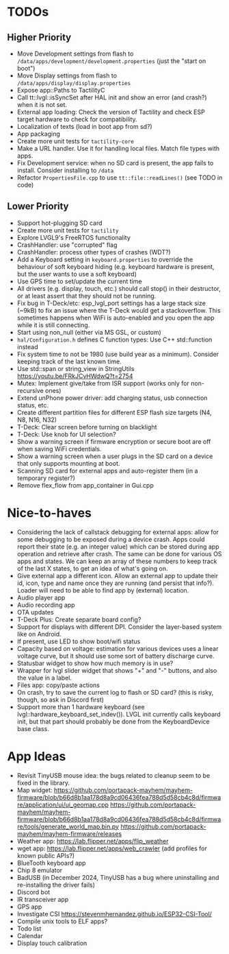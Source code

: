 # TODOs

## Higher Priority

- Move Development settings from flash to `/data/apps/development/development.properties` (just the "start on boot")
- Move Display settings from flash to `/data/apps/display/display.properties`
- Expose app::Paths to TactilityC
- Call tt::lvgl::isSyncSet after HAL init and show an error (and crash?) when it is not set.
- External app loading: Check the version of Tactility and check ESP target hardware to check for compatibility.
- Localization of texts (load in boot app from sd?)
- App packaging
- Create more unit tests for `tactility-core`
- Make a URL handler. Use it for handling local files. Match file types with apps.
- Fix Development service: when no SD card is present, the app fails to install. Consider installing to `/data`
- Refactor `PropertiesFile.cpp` to use `tt::file::readLines()` (see TODO in code)

## Lower Priority

- Support hot-plugging SD card
- Create more unit tests for `tactility`
- Explore LVGL9's FreeRTOS functionality
- CrashHandler: use "corrupted" flag
- CrashHandler: process other types of crashes (WDT?)
- Add a Keyboard setting in `keyboard.properties` to override the behaviour of soft keyboard hiding (e.g. keyboard hardware is present, but the user wants to use a soft keyboard)
- Use GPS time to set/update the current time
- All drivers (e.g. display, touch, etc.) should call stop() in their destructor, or at least assert that they should not be running.
- Fix bug in T-Deck/etc: esp_lvgl_port settings has a large stack size (~9kB) to fix an issue where the T-Deck would get a stackoverflow. This sometimes happens when WiFi is auto-enabled and you open the app while it is still connecting.
- Start using non_null (either via MS GSL, or custom)
- `hal/Configuration.h` defines C function types: Use C++ std::function instead
- Fix system time to not be 1980 (use build year as a minimum). Consider keeping track of the last known time.
- Use std::span or string_view in StringUtils https://youtu.be/FRkJCvHWdwQ?t=2754 
- Mutex: Implement give/take from ISR support (works only for non-recursive ones)
- Extend unPhone power driver: add charging status, usb connection status, etc.
- Create different partition files for different ESP flash size targets (N4, N8, N16, N32)
- T-Deck: Clear screen before turning on blacklight
- T-Deck: Use knob for UI selection?
- Show a warning screen if firmware encryption or secure boot are off when saving WiFi credentials.
- Show a warning screen when a user plugs in the SD card on a device that only supports mounting at boot.
- Scanning SD card for external apps and auto-register them (in a temporary register?)
- Remove flex_flow from app_container in Gui.cpp

# Nice-to-haves

- Considering the lack of callstack debugging for external apps: allow for some debugging to be exposed during a device crash. Apps could report their state (e.g. an integer value) which can be stored during app operation and retrieve after crash. The same can be done for various OS apps and states. We can keep an array of these numbers to keep track of the last X states, to get an idea of what's going on.
- Give external app a different icon. Allow an external app to update their id, icon, type and name once they are running (and persist that info?). Loader will need to be able to find app by (external) location.
- Audio player app
- Audio recording app
- OTA updates
- T-Deck Plus: Create separate board config?
- Support for displays with different DPI. Consider the layer-based system like on Android.
- If present, use LED to show boot/wifi status
- Capacity based on voltage: estimation for various devices uses a linear voltage curve, but it should use some sort of battery discharge curve.
- Statusbar widget to show how much memory is in use?
- Wrapper for lvgl slider widget that shows "+" and "-" buttons, and also the value in a label.
- Files app: copy/paste actions
- On crash, try to save the current log to flash or SD card? (this is risky, though, so ask in Discord first)
- Support more than 1 hardware keyboard (see lvgl::hardware_keyboard_set_indev()). LVGL init currently calls keyboard init, but that part should probably be done from the KeyboardDevice base class.

# App Ideas

- Revisit TinyUSB mouse idea: the bugs related to cleanup seem to be fixed in the library.
- Map widget:
  https://github.com/portapack-mayhem/mayhem-firmware/blob/b66d8b1aa178d8a9cd06436fea788d5d58cb4c8d/firmware/application/ui/ui_geomap.cpp
  https://github.com/portapack-mayhem/mayhem-firmware/blob/b66d8b1aa178d8a9cd06436fea788d5d58cb4c8d/firmware/tools/generate_world_map.bin.py
  https://github.com/portapack-mayhem/mayhem-firmware/releases
- Weather app: https://lab.flipper.net/apps/flip_weather
- wget app: https://lab.flipper.net/apps/web_crawler (add profiles for known public APIs?)
- BlueTooth keyboard app
- Chip 8 emulator
- BadUSB (in December 2024, TinyUSB has a bug where uninstalling and re-installing the driver fails)
- Discord bot
- IR transceiver app
- GPS app
- Investigate CSI https://stevenmhernandez.github.io/ESP32-CSI-Tool/
- Compile unix tools to ELF apps?
- Todo list
- Calendar
- Display touch calibration
